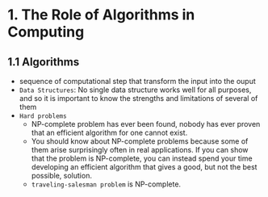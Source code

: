 # 1. The Role of Algorithms in Computing

## 1.1 Algorithms
* sequence of computational step that transform the input into the ouput
* `Data Structures`: No single data structure works well for all purposes, and so it is important to know the strengths and limitations of several of them
* `Hard problems`
	* NP-complete problem has ever been found, nobody has ever proven that an efficient algorithm for one cannot exist.
	* You should know about NP-complete problems because some of them arise surprisingly often in real applications. If you can show that the problem is NP-complete, you can instead spend your time developing an efficient algorithm that gives a good, but not the best possible, solution.
	* `traveling-salesman problem` is NP-complete. 
